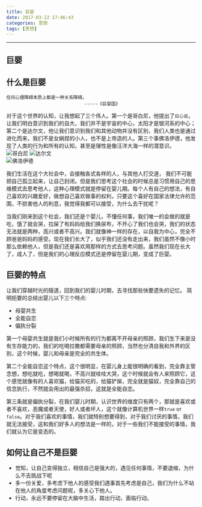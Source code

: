 ```yaml
---
title: 巨婴
date: 2017-03-22 17:46:43
categories: 思想
tags: [思想]
---
```


- - -
<!--more-->
巨婴
---

## 什么是巨婴

```
任何心理障碍本质上都是一种关系障碍。
							 -----《巨婴国》
```
对于这个世界的认知，让我想起了三个伟人。第一个是哥白尼，他提出了`日心说`，让我们明白意识到我们的自大，我们并不是宇宙的中心，太阳才是银河系的中心；第二个是达尔文，他让我们意识到我们和其他动物并没有区别，我们人类也是通过进化而来，我们不是女娲捏的小人，也不是上帝造的人。第三个事佛洛伊德，他发现了人类的行为和所有的认知，甚至是理性是像汪洋大海一样的潜意识。
![哥白尼](http://image.cnpp.cn/upload2/images/20121107/041518_85304_content.jpg)
![达尔文](http://jiangsu.china.com.cn/uploadfile/2015/0625/1435193291039930.jpg)                                                                
![佛洛伊德](http://orchid.shu.edu.tw/upload/article/20090731113330_5_pic.jpg)

我们生活在这个大社会中，会接触各式各样的人，与其他人打交道， 我们不可能把自己孤立起来，让自己封闭。但是我们思考这个社会的时候总是习惯用自己的思维模式去思考他人，这种心理模式就是停留在婴儿期。每个人有自己的想法，有自己喜欢的兴趣爱好，做想自己喜欢做事的权利，只要这个喜好在国家法律允许的范围，不损害他人的利息，我觉得我都可以接受，为什么去干扰呢？

当我们刚来到这个社会，我们还是个婴儿，不懂任何事，我们唯一的会做的就是吃，饿了就会哭，拉屎了有妈妈给我们换尿布，不开心了我们也会哭，我们的状态无法就是两种，高兴或者不高兴。我们就像神一样的存在，以自我为中心，完全不顾爸爸妈妈的感受。现在我们长大了，似乎我们还没有走出来，我们虽然不像小时那么依赖他人，但是我们还是喜欢用那样的方式去思考问题。虽然我们现在长大了，成人了，但是我们的心理反应模式还是停留在婴儿期，变成了巨婴。

## 巨婴的特点

让我们穿越时光的隧道，回到我们的婴儿时期，去寻找那些快要遗失的记忆。
简明扼要的总结出婴儿以下三个特点:

 *  母婴共生
 *  全能自恋
 *  偏执分裂
 
第一个母婴共生就是我们小时候所有的行为都离不开母亲的照顾，我们生下来是没有生存能力的，我们的吃喝拉撒都需要母亲的照顾，当然也分清自我和外界的区别，这个时候，婴儿和母亲是完全的共生体。

第二个全能自恋这个特点，这个很明显，在婴儿身上能很明确的看到，完全靠主管念想，想吃就吃，想喝就喝，不高兴就哇哇大哭，这个时候就会有人来照顾它，这个感觉就像有的人喜欢猫，给猫买吃的，给猫铲屎，完全就是猫奴，完全靠自己的信念执行，不然就会用出的最强杀招，这就是全能自恋。

第三条就是偏执分裂，在我们婴儿时期，认识世界的维度只有两个，那就是喜欢或者不喜欢，恶魔或者天使，好人或者坏人，这个就像计算机世界一样`true` or `false`。对于我们喜欢的事情，我们就特别想要得到，对于我们讨厌的事情，我们就无法接受，这和我们好多人的想法是一样的，对于一些我们不能接受的事情，我们就认为它是变态的。

## 如何让自己不是巨婴
* 觉知，让自己变得独立，相信自己是强大的，遇见任何事情，不要退缩，为什么不去挑战下呢
* 多一份关爱，多考虑下他人的感受我们遇事首先考虑是自己，我们为什么不站在他人的角度考虑问题呢，多关心下他人。
* 行动，永远不要停留在大脑中生活，踏出行动，面临行动。
